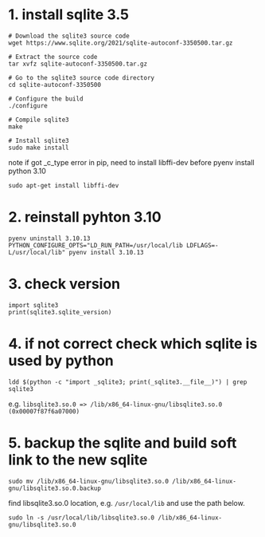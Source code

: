 # 1. install sqlite 3.5

```
# Download the sqlite3 source code
wget https://www.sqlite.org/2021/sqlite-autoconf-3350500.tar.gz

# Extract the source code
tar xvfz sqlite-autoconf-3350500.tar.gz

# Go to the sqlite3 source code directory
cd sqlite-autoconf-3350500

# Configure the build
./configure

# Compile sqlite3
make

# Install sqlite3
sudo make install
```

note if got _c_type error in pip, need to install libffi-dev before pyenv install python 3.10
```
sudo apt-get install libffi-dev
```

# 2. reinstall pyhton 3.10
```
pyenv uninstall 3.10.13
PYTHON_CONFIGURE_OPTS="LD_RUN_PATH=/usr/local/lib LDFLAGS=-L/usr/local/lib" pyenv install 3.10.13
```

# 3. check version
```
import sqlite3
print(sqlite3.sqlite_version)
```

# 4. if not correct check which sqlite is used by python
```
ldd $(python -c "import _sqlite3; print(_sqlite3.__file__)") | grep sqlite3
```

e.g. `libsqlite3.so.0 => /lib/x86_64-linux-gnu/libsqlite3.so.0 (0x00007f87f6a07000)`


# 5. backup the sqlite and build soft link to the new sqlite

```
sudo mv /lib/x86_64-linux-gnu/libsqlite3.so.0 /lib/x86_64-linux-gnu/libsqlite3.so.0.backup
```

find libsqlite3.so.0 location, e.g. `/usr/local/lib` and use the path below. 

```
sudo ln -s /usr/local/lib/libsqlite3.so.0 /lib/x86_64-linux-gnu/libsqlite3.so.0
```



